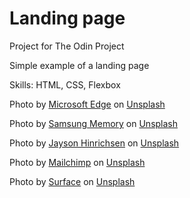 # Landing page

Project for The Odin Project

Simple example of a landing page

Skills: HTML, CSS, Flexbox

Photo by <a href="https://unsplash.com/@microsoftedge?utm_source=unsplash&utm_medium=referral&utm_content=creditCopyText">Microsoft Edge</a> on <a href="https://unsplash.com/?utm_source=unsplash&utm_medium=referral&utm_content=creditCopyText">Unsplash</a>

Photo by <a href="https://unsplash.com/@samsungmemory?utm_source=unsplash&utm_medium=referral&utm_content=creditCopyText">Samsung Memory</a> on <a href="https://unsplash.com/?utm_source=unsplash&utm_medium=referral&utm_content=creditCopyText">Unsplash</a>

Photo by <a href="https://unsplash.com/ja/@jayson_hinrichsen?utm_source=unsplash&utm_medium=referral&utm_content=creditCopyText">Jayson Hinrichsen</a> on <a href="https://unsplash.com/?utm_source=unsplash&utm_medium=referral&utm_content=creditCopyText">Unsplash</a>

Photo by <a href="https://unsplash.com/@mailchimp?utm_source=unsplash&utm_medium=referral&utm_content=creditCopyText">Mailchimp</a> on <a href="https://unsplash.com/?utm_source=unsplash&utm_medium=referral&utm_content=creditCopyText">Unsplash</a>
  
Photo by <a href="https://unsplash.com/@surface?utm_source=unsplash&utm_medium=referral&utm_content=creditCopyText">Surface</a> on <a href="https://unsplash.com/?utm_source=unsplash&utm_medium=referral&utm_content=creditCopyText">Unsplash</a>
  